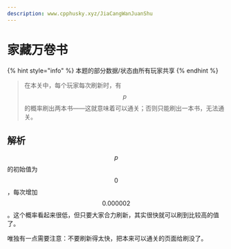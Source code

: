 ```yaml
---
description: www.cpphusky.xyz/JiaCangWanJuanShu
---
```


# 家藏万卷书

{% hint style="info" %}
本题的部分数据/状态由所有玩家共享
{% endhint %}

> 在本关中，每个玩家每次刷新时，有 $$p$$ 的概率刷出两本书——这就意味着可以通关；否则只能刷出一本书，无法通关。

## 解析

$$p$$ 的初始值为 $$0$$，每次增加 $$0.000002$$。这个概率看起来很低，但只要大家合力刷新，其实很快就可以刷到比较高的值了。

唯独有一点需要注意：不要刷新得太快，把本来可以通关的页面给刷没了。
